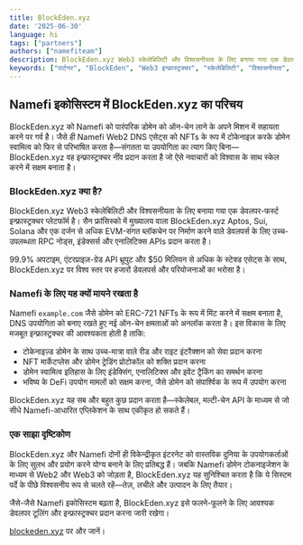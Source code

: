 ```yaml
---
title: BlockEden.xyz
date: '2025-06-30'
language: hi
tags: ["partners"]
authors: ["namefiteam"]
description: BlockEden.xyz Web3 स्केलेबिलिटी और विश्वसनीयता के लिए बनाया गया एक डेवलपर-फर्स्ट इन्फ्रास्ट्रक्चर प्लेटफॉर्म है।
keywords: ["पार्टनर", "BlockEden", "Web3 इन्फ्रास्ट्रक्चर", "स्केलेबिलिटी", "विश्वसनीयता", "RPC नोड्स", "इंडेक्सर्स", "एनालिटिक्स APIs", "Aptos", "Sui", "Solana", "EVM", "Namefi", "डोमेन टोकनाइजेशन", "NFTs"]
---
```


## **Namefi इकोसिस्टम में BlockEden.xyz का परिचय**

BlockEden.xyz को Namefi को पारंपरिक डोमेन को ऑन-चेन लाने के अपने मिशन में सहायता करने पर गर्व है। जैसे ही Namefi Web2 DNS एसेट्स को NFTs के रूप में टोकेनाइज़ करके डोमेन स्वामित्व को फिर से परिभाषित करता है—संगतता या उपयोगिता का त्याग किए बिना—BlockEden.xyz वह इन्फ्रास्ट्रक्चर नींव प्रदान करता है जो ऐसे नवाचारों को विश्वास के साथ स्केल करने में सक्षम बनाता है।

### **BlockEden.xyz क्या है?**

BlockEden.xyz Web3 स्केलेबिलिटी और विश्वसनीयता के लिए बनाया गया एक डेवलपर-फर्स्ट इन्फ्रास्ट्रक्चर प्लेटफॉर्म है। सैन फ्रांसिस्को में मुख्यालय वाला BlockEden.xyz Aptos, Sui, Solana और एक दर्जन से अधिक EVM-संगत ब्लॉकचेन पर निर्माण करने वाले डेवलपर्स के लिए उच्च-उपलब्धता RPC नोड्स, इंडेक्सर्स और एनालिटिक्स APIs प्रदान करता है।

99.9% अपटाइम, एंटरप्राइज़-ग्रेड API थ्रूपुट और $50 मिलियन से अधिक के स्टेक्ड एसेट्स के साथ, BlockEden.xyz पर विश्व स्तर पर हजारों डेवलपर्स और परियोजनाओं का भरोसा है।

### **Namefi के लिए यह क्यों मायने रखता है**

Namefi `example.com` जैसे डोमेन को ERC-721 NFTs के रूप में मिंट करने में सक्षम बनाता है, DNS उपयोगिता को बनाए रखते हुए नई ऑन-चेन क्षमताओं को अनलॉक करता है। इस विकास के लिए मजबूत इन्फ्रास्ट्रक्चर की आवश्यकता होती है ताकि:

*   टोकेनाइज़्ड डोमेन के साथ उच्च-मात्रा वाले रीड और राइट इंटरैक्शन को सेवा प्रदान करना
*   NFT मार्केटप्लेस और डोमेन ट्रेडिंग प्रोटोकॉल को शक्ति प्रदान करना
*   डोमेन स्वामित्व इतिहास के लिए इंडेक्सिंग, एनालिटिक्स और इवेंट ट्रैकिंग का समर्थन करना
*   भविष्य के DeFi उपयोग मामलों को सक्षम करना, जैसे डोमेन को संपार्श्विक के रूप में उपयोग करना

BlockEden.xyz यह सब और बहुत कुछ प्रदान करता है—स्केलेबल, मल्टी-चेन API के माध्यम से जो सीधे Namefi-आधारित एप्लिकेशन के साथ एकीकृत हो सकते हैं।

### **एक साझा दृष्टिकोण**

BlockEden.xyz और Namefi दोनों ही विकेन्द्रीकृत इंटरनेट को वास्तविक दुनिया के उपयोगकर्ताओं के लिए सुलभ और प्रयोग करने योग्य बनाने के लिए प्रतिबद्ध हैं। जबकि Namefi डोमेन टोकनाइजेशन के माध्यम से Web2 और Web3 को जोड़ता है, BlockEden.xyz यह सुनिश्चित करता है कि ये सिस्टम पर्दे के पीछे विश्वसनीय रूप से चलते रहें—तेज़, लचीले और उत्पादन के लिए तैयार।

जैसे-जैसे Namefi इकोसिस्टम बढ़ता है, BlockEden.xyz इसे फलने-फूलने के लिए आवश्यक डेवलपर टूलिंग और इन्फ्रास्ट्रक्चर प्रदान करना जारी रखेगा।

[blockeden.xyz](https://blockeden.xyz) पर और जानें।